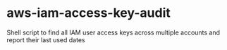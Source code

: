 # aws-iam-access-key-audit
Shell script to find all IAM user access keys across multiple accounts and report their last used dates
